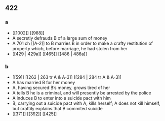 ## 422
### a
- [[1002]] [[988]] 
- A secretly defrauds B of a large sum of money
- A 701 ch [[A-2]] to B marries B in order to make a crafty restitution of property which, before marriage, he had stolen from her
- [[429 | 429a]] [[465]] [[486 | 486a]] 

### b
- [[59]] [[263 | 263 tr A &amp; A-3]] [[284 | 284 tr A &amp; A-3]] 
- A has married B for her money
- A, having secured B’s money, grows tired of her
- A tells B he is a criminal, and will presently be arrested by the police
- A induces B to enter into a suicide pact with him
- B, carrying out a suicide pact with A, kills herself; A does not kill himself, but craftily explains that B commited suicide
- [[371]] [[392]] [[425]] 

